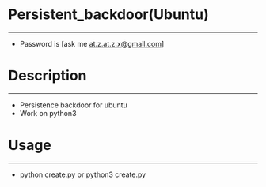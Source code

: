 # Persistent_backdoor(Ubuntu)
-----------------------------
- Password is [ask me <at.z.at.z.x@gmail.com>]

# Description
-------------
- Persistence backdoor for ubuntu
- Work on python3

# Usage
-------
- python create.py or python3 create.py

